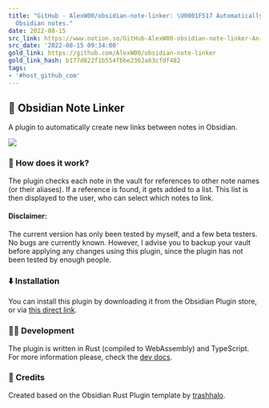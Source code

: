 ```yaml
---
title: "GitHub - AlexW00/obsidian-note-linker: \U0001F517 Automatically link your
  Obsidian notes."
date: 2022-08-15
src_link: https://www.notion.so/GitHub-AlexW00-obsidian-note-linker-An-Obsidian-plugin-to-automatically-create-new-links-between--3847ad7e6e694a5eb1d8ec1378d784ec
src_date: '2022-08-15 09:34:00'
gold_link: https://github.com/AlexW00/obsidian-note-linker
gold_link_hash: b177d822f1b554fbbe2362a63cfdf482
tags:
- '#host_github_com'
---
```


🔗 Obsidian Note Linker
----------------------


A plugin to automatically create new links between notes in Obsidian.


[![](https://user-images.githubusercontent.com/55558407/187985324-c13860b0-42e0-41d8-9498-8df936948dfd.gif)](https://user-images.githubusercontent.com/55558407/187985324-c13860b0-42e0-41d8-9498-8df936948dfd.gif)


### 🤨 How does it work?


The plugin checks each note in the vault for references to other note names (or their aliases).
If a reference is found, it gets added to a list. This list is then displayed to the user, who can select which notes to
link.


#### Disclaimer:


The current version has only been tested by myself, and a few beta testers. No bugs are currently known. However, I advise you to backup your vault before applying any changes using this plugin, since the plugin has not been tested by enough people.


### ⬇️ Installation


You can install this plugin by downloading it from the Obsidian Plugin store, or via [this direct link](https://obsidian.md/plugins?id=obisidian-note-linker).


### 👨‍💻 Development


The plugin is written in Rust (compiled to WebAssembly) and TypeScript.
For more information please, check the [dev docs](/AlexW00/obsidian-note-linker/blob/master/docs/dev-docs.md).


### 📃 Credits


Created based on the Obsidian Rust Plugin template by [trashhalo](https://github.com/trashhalo/obsidian-rust-plugin).